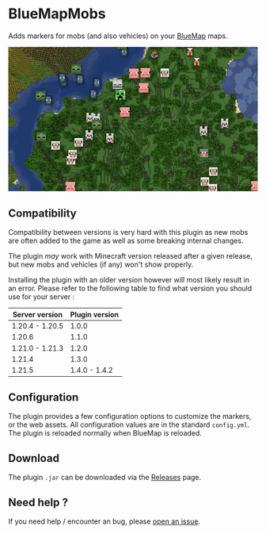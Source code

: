 # BlueMapMobs

Adds markers for mobs (and also vehicles) on your [BlueMap](https://github.com/BlueMap-Minecraft/BlueMap) maps.

![Demonstration picture](.github/assets/image.png)

## Compatibility

Compatibility between versions is very hard with this plugin as new mobs are often added to the game as well as some breaking internal changes.

The plugin *may* work with Minecraft version released after a given release, but new mobs and vehicles (if any) won't show properly.

Installing the plugin with an older version however will most likely result in an error. Please refer to the following table to find what version you should use for your server :

| Server version  | Plugin version |
|-----------------|----------------|
| 1.20.4 - 1.20.5 | 1.0.0          |
| 1.20.6          | 1.1.0          |
| 1.21.0 - 1.21.3 | 1.2.0          |
| 1.21.4          | 1.3.0          |
| 1.21.5          | 1.4.0 - 1.4.2  |


## Configuration

The plugin provides a few configuration options to customize the markers, or the web assets.
All configuration values are in the standard `config.yml`.
The plugin is reloaded normally when BlueMap is reloaded.

## Download

The plugin `.jar` can be downloaded via the [Releases](https://github.com/Renaud11232/BlueMapMobs/releases) page.

## Need help ?

If you need help / encounter an bug, please [open an issue](https://github.com/Renaud11232/BlueMapMobs/issues/new).